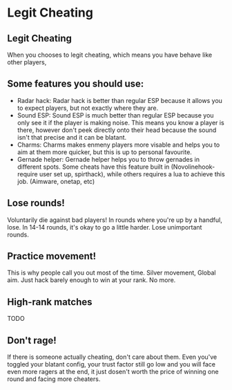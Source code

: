 # Legit Cheating

## Legit Cheating

When you chooses to legit cheating, which means you have behave like other players,

## Some features you should use:

* Radar hack: Radar hack is better than regular ESP because it allows you to expect players, but not exactly where they are.
* Sound ESP: Sound ESP is much better than regular ESP because you only see it if the player is making noise. This means you know a player is there, however don't peek directly onto their head because the sound isn't that precise and it can be blatant.
* Charms: Charms makes enmeny players more visable and helps you to aim at them more quicker, but this is up to personal favourite.
* Gernade helper: Gernade helper helps you to throw gernades in different spots. Some cheats have this feature built in \(Novolinehook-require user set up, spirthack\), while others requires a lua to achieve this job. \(Aimware, onetap, etc\)

## Lose rounds!

Voluntarily die against bad players! In rounds where you're up by a handful, lose. In 14-14 rounds, it's okay to go a little harder. Lose unimportant rounds.

## Practice movement!

This is why people call you out most of the time. Silver movement, Global aim. Just hack barely enough to win at your rank. No more.

## High-rank matches

TODO

## Don't rage!

If there is someone actually cheating, don't care about them. Even you've toggled your blatant config, your trust factor still go low and you will face even more ragers at the end, it just dosen't worth the price of winning one round and facing more cheaters.

